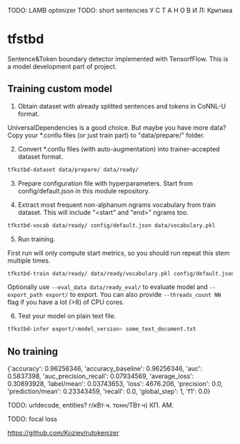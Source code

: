 TODO: LAMB optimizer
TODO: short sentencies
У С Т А Н О В И Л:
Критика

# tfstbd

Sentence&Token boundary detector implemented with TensorfFlow.
This is a model development part of project.


## Training custom model

1. Obtain dataset with already splitted sentences and tokens in CoNNL-U format.

UniversalDependencies is a good choice. But maybe you have more data?
Copy your *.conllu files (or just train part) to "data/prepare/" folder.

2. Convert *.conllu files (with auto-augmentation) into trainer-accepted dataset format.
```bash
tfkstbd-dataset data/prepare/ data/ready/
```

3. Prepare configuration file with hyperparameters. Start from config/default.json in this module repository.


4. Extract most frequent non-alphanum ngrams vocabulary from train dataset. This will include "<start" and "end>" ngrams too.
```bash
tfkstbd-vocab data/ready/ config/default.json data/vocabulary.pkl
```

5. Run training.

First run will only compute start metrics, so you should run repeat this stem multiple times.
```bash
tfkstbd-train data/ready/ data/ready/vocabulary.pkl config/default.json model/
```
Optionally use `--eval_data data/ready_eval/` to evaluate model and `--export_path export/` to export.
You can also provide `--threads_count NN` flag if you have a lot (>8) of CPU cores.

6. Test your model on plain text file.
```bash
tfkstbd-infer export/<model_version> some_text_document.txt
```


## No training
{'accuracy': 0.96256346, 'accuracy_baseline': 0.96256346, 'auc': 0.5837398, 'auc_precision_recall': 0.07934569, 'average_loss': 0.30893928, 'label/mean': 0.03743653, 'loss': 4676.206, 'precision': 0.0, 'prediction/mean': 0.23343459, 'recall': 0.0, 'global_step': 1, 'f1': 0.0}

TODO: urldecode, entities?
г/кВт∙ч.
тонн/ТВт∙ч)
    КП. АМ.

TODO:
focal loss



https://github.com/Koziev/rutokenizer